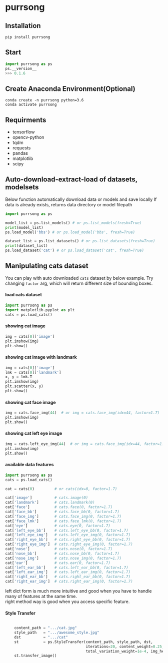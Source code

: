 # purrsong


## Installation
```console
pip install purrsong
```

## Start
```python
import purrsong as ps
ps.__version__
>>> 0.1.6
```

## Create Anaconda Environment(Optional)
```console
conda create -n purrsong python=3.6
conda activate purrsong
```

## Requirments
* tensorflow
* opencv-python
* tqdm
* requests
* pandas
* matplotlib
* scipy

## Auto-download-extract-load of datasets, modelsets
Below function automatically download data or models and save locally
If data is already exists, returns data directory or model filepath

```python
import purrsong as ps

model_list = ps.list_models() # or ps.list_models(fresh=True)
print(model_list)
ps.load_model('bbs') # or ps.load_model('bbs', fresh=True)

dataset_list = ps.list_datasets() # or ps.list_datasets(fresh=True)
print(dataset_list)
ps.load_dataset('cat') # or ps.load_dataset('cat', fresh=True)
```

## Manipulating cats dataset
You can play with auto downloaded `cats` dataset by below example.
Try changing `factor` arg, which will return different size of bounding boxes.

#### load cats dataset
```python
import purrsong as ps
import matplotlib.pyplot as plt
cats = ps.load_cats()
```

#### showing cat image
```python
img = cats[0]['image']
plt.imshow(img)
plt.show()
```

#### showing cat image with landmark
```python
img = cats[0]['image']
lmk = cats[0]['landmark']
x, y = lmk.T
plt.imshow(img)
plt.scatter(x, y)
plt.show()
```

#### showing cat face image
```python
img = cats.face_img(44)  # or img = cats.face_img(idx=44, factor=1.7)
plt.imshow(img)
plt.show()
```

#### showing cat left eye image
```python
img = cats.left_eye_img(44)  # or img = cats.face_img(idx=44, factor=1.7)
plt.imshow(img)
plt.show()
```

#### available data features
```python
import purrsong as ps
cats = ps.load_cats()

cat = cats(0)         # or cats(idx=0, factor=1.7)

cat['image']          # cats.image(0)
cat['landmark']       # cats.landmark(0)
cat['face']           # cats.face(0, factor=1.7)
cat['face_bb']        # cats.face_bb(0, factor=1.7)
cat['face_img']       # cats.face_img(0, factor=1.7)
cat['face_lmk']       # cats.face_lmk(0, factor=1.7)
cat['eye']            # cats.eye(0, factor=1.7)
cat['left_eye_bb']    # cats.left_eye_bb(0, factor=1.7)
cat['left_eye_img']   # cats.left_eye_img(0, factor=1.7)
cat['right_eye_bb']   # cats.right_eye_bb(0, factor=1.7)
cat['right_eye_img']  # cats.right_eye_img(0, factor=1.7)
cat['nose']           # cats.nose(0, factor=1.7)
cat['nose_bb']        # cats.nose_bb(0, factor=1.7)
cat['nose_img']       # cats.nose_img(0, factor=1.7)
cat['ear']            # cats.ear(0, factor=1.7)
cat['left_ear_bb']    # cats.left_ear_bb(0, factor=1.7)
cat['left_ear_img']   # cats.left_ear_img(0, factor=1.7)
cat['right_ear_bb']   # cats.right_ear_bb(0, factor=1.7)
cat['right_ear_img']  # cats.right_ear_img(0, factor=1.7)
```
left dict form is much more intuitive and good 
when you have to handle many of features at the same time.  
right method way is good when you access specific feature.

#### Style Transfer
```python

    content_path = ".../cat.jpg"
    style_path   = ".../awesome_style.jpg"
    dst          = ".../cat"
    st           = ps.StyleTransfer(content_path, style_path, dst, 
                                    iterations=20, content_weight=0.25, style_weight=1.5, 
                                    total_variation_weight=1e-4, img_height=400)
    st.transfer_image()
    
```


